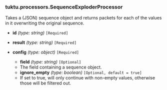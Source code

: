 ### tuktu.processors.SequenceExploderProcessor
Takes a (JSON) sequence object and returns packets for each of the values in it overwriting the original sequence.

  * **id** *(type: string)* `[Required]`

  * **result** *(type: string)* `[Required]`

  * **config** *(type: object)* `[Required]`

    * **field** *(type: string)* `[Optional]`
    - The field containing a sequence object.

    * **ignore_empty** *(type: boolean)* `[Optional, default = true]`
    - If set to true, will only continue with non-empty values, otherwise those will be filtered out.

